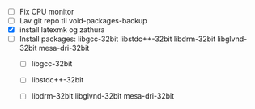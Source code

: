  - [ ] Fix CPU monitor
 - [ ] Lav git repo til void-packages-backup
 - [x] install latexmk og zathura
 - [ ] Install packages: libgcc-32bit libstdc++-32bit libdrm-32bit libglvnd-32bit mesa-dri-32bit 
	 - [ ] libgcc-32bit
	 - [ ] libstdc++-32bit
	 - [ ] libdrm-32bit libglvnd-32bit mesa-dri-32bit


